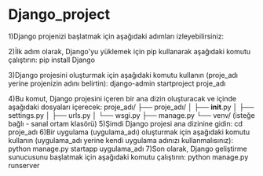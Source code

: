 # Django_project

1)Django projenizi başlatmak için aşağıdaki adımları izleyebilirsiniz:

2)İlk adım olarak, Django'yu yüklemek için pip kullanarak aşağıdaki komutu çalıştırın:
pip install Django

3)Django projesini oluşturmak için aşağıdaki komutu kullanın (proje_adı yerine projenizin adını belirtin):
django-admin startproject proje_adı

4)Bu komut, Django projesini içeren bir ana dizin oluşturacak ve içinde aşağıdaki dosyaları içerecek:
proje_adı/
├── proje_adı/
│   ├── __init__.py
│   ├── settings.py
│   ├── urls.py
│   └── wsgi.py
├── manage.py
└── venv/ (isteğe bağlı - sanal ortam klasörü)
5)Şimdi Django projesi ana dizinine gidin:
cd proje_adı
6)Bir uygulama (uygulama_adı) oluşturmak için aşağıdaki komutu kullanın (uygulama_adı yerine kendi uygulama adınızı kullanmalısınız):
python manage.py startapp uygulama_adı
7)Son olarak, Django geliştirme sunucusunu başlatmak için aşağıdaki komutu çalıştırın:
python manage.py runserver
